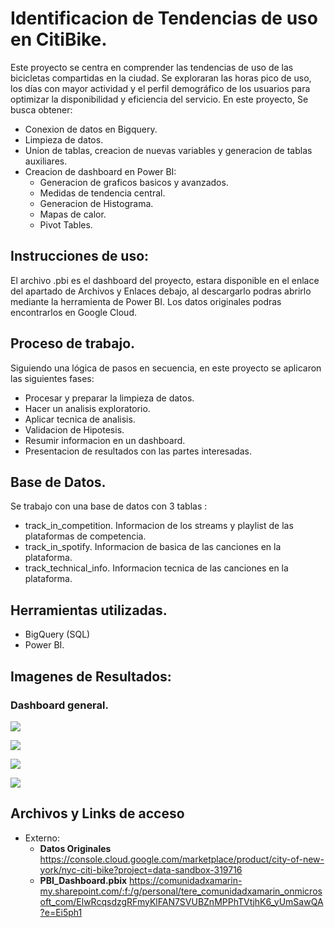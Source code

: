 # Identificacion de Tendencias de uso en CitiBike.
Este proyecto se centra en  comprender las tendencias de uso de las bicicletas compartidas en la ciudad. 
Se exploraran las horas pico de uso, los días con mayor actividad y el perfil demográfico de los usuarios para optimizar la disponibilidad y eficiencia del servicio.
En este proyecto, Se busca obtener:

  - Conexion de datos en Bigquery.
  - Limpieza de datos. 
  - Union de tablas, creacion de nuevas variables y generacion de tablas auxiliares.
  - Creacion de dashboard en Power BI:
    - Generacion de graficos basicos y avanzados.
    - Medidas de tendencia central.
    - Generacion de Histograma.
    - Mapas de calor.
    - Pivot Tables.

    
## Instrucciones de uso:
El archivo .pbi es el dashboard del proyecto, estara disponible en el enlace del apartado de Archivos y Enlaces debajo, al descargarlo podras abrirlo mediante la herramienta de Power BI.
Los datos originales podras encontrarlos en Google Cloud.


## Proceso de trabajo.
Siguiendo una lógica de pasos en secuencia, en este proyecto se aplicaron las siguientes fases:
  - Procesar y preparar la limpieza de datos.
  - Hacer un analisis exploratorio.
  - Aplicar tecnica de analisis.
  - Validacion de Hipotesis.
  - Resumir informacion en un dashboard.
  - Presentacion de resultados con las partes interesadas.


## Base de Datos.
Se trabajo con una base de datos con 3 tablas :
  - track_in_competition. Informacion de los streams y playlist de las plataformas de competencia.
  - track_in_spotify. Informacion de basica de las canciones en la plataforma.
  - track_technical_info. Informacion tecnica de las canciones en la plataforma.


## Herramientas utilizadas.
  - BigQuery (SQL)
  - Power BI.

    
 ## Imagenes de Resultados:
 ### Dashboard general.
 ![](https://github.com/ter2016/Proyecto-6-Tendencias/blob/main/imgs/D_Contexto.jpg)
 
 ![](https://github.com/ter2016/Proyecto-6-Tendencias/blob/main/imgs/D_Users.jpg)

 ![](https://github.com/ter2016/Proyecto-6-Tendencias/blob/main/imgs/D_Stations_usage.jpg)

 ![](https://github.com/ter2016/Proyecto-6-Tendencias/blob/main/imgs/D_Stations_capacity.jpg)


## Archivos y Links de acceso
  - Externo:
    - **Datos Originales**  https://console.cloud.google.com/marketplace/product/city-of-new-york/nyc-citi-bike?project=data-sandbox-319716
    - **PBI_Dashboard.pbix** https://comunidadxamarin-my.sharepoint.com/:f:/g/personal/tere_comunidadxamarin_onmicrosoft_com/ElwRcqsdzgRFmyKlFAN7SVUBZnMPPhTVtjhK6_yUmSawQA?e=Ei5ph1
